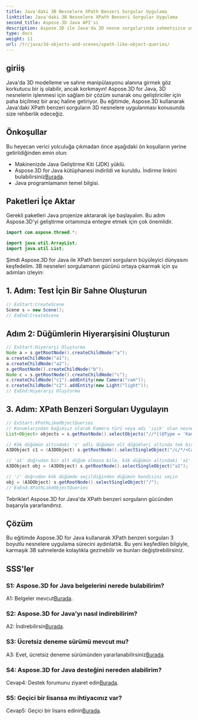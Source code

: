 ```yaml
---
title: Java'daki 3B Nesnelere XPath Benzeri Sorgular Uygulama
linktitle: Java'daki 3B Nesnelere XPath Benzeri Sorgular Uygulama
second_title: Aspose.3D Java API'si
description: Aspose.3D ile Java'da 3D nesne sorgularında zahmetsizce ustalaşın. XPath benzeri sorgular uygulayın, sahneleri değiştirin ve 3B gelişiminizi geliştirin.
type: docs
weight: 11
url: /tr/java/3d-objects-and-scenes/xpath-like-object-queries/
---
```

## giriiş

Java'da 3D modelleme ve sahne manipülasyonu alanına girmek göz korkutucu bir iş olabilir, ancak korkmayın! Aspose.3D for Java, 3D nesnelerin işlenmesi için sağlam bir çözüm sunarak onu geliştiriciler için paha biçilmez bir araç haline getiriyor. Bu eğitimde, Aspose.3D kullanarak Java'daki XPath benzeri sorguların 3D nesnelere uygulanması konusunda size rehberlik edeceğiz.

## Önkoşullar

Bu heyecan verici yolculuğa çıkmadan önce aşağıdaki ön koşulların yerine getirildiğinden emin olun:

- Makinenizde Java Geliştirme Kiti (JDK) yüklü.
-  Aspose.3D for Java kütüphanesi indirildi ve kuruldu. İndirme linkini bulabilirsiniz[Burada](https://releases.aspose.com/3d/java/).
- Java programlamanın temel bilgisi.

## Paketleri İçe Aktar

Gerekli paketleri Java projenize aktararak işe başlayalım. Bu adım Aspose.3D'yi geliştirme ortamınıza entegre etmek için çok önemlidir.

```java
import com.aspose.threed.*;

import java.util.ArrayList;
import java.util.List;
```

Şimdi Aspose.3D for Java ile XPath benzeri sorguların büyüleyici dünyasını keşfedelim. 3B nesneleri sorgulamanın gücünü ortaya çıkarmak için şu adımları izleyin:

## 1. Adım: Test İçin Bir Sahne Oluşturun

```java
// ExStart:CreateScene
Scene s = new Scene();
// ExEnd:CreateScene
```

## Adım 2: Düğümlerin Hiyerarşisini Oluşturun

```java
// ExStart:Hiyerarşi Oluşturma
Node a = s.getRootNode().createChildNode("a");
a.createChildNode("a1");
a.createChildNode("a2");
s.getRootNode().createChildNode("b");
Node c = s.getRootNode().createChildNode("c");
c.createChildNode("c1").addEntity(new Camera("cam"));
c.createChildNode("c2").addEntity(new Light("light"));
// ExEnd:Hiyerarşi Oluşturma
```

## 3. Adım: XPath Benzeri Sorguları Uygulayın

```java
// ExStart:XPathLikeObjectQueries
// Konumlarından bağımsız olarak Kamera türü veya adı 'ışık' olan nesneleri seçin.
List<Object> objects = s.getRootNode().selectObjects("//*[(@Type = 'Kamera') veya (@Name = 'ışık')]");

// Kök düğümün altındaki 'c' adlı düğümün alt düğümleri altında tek bir kamera nesnesi seçin
A3DObject c1 = (A3DObject) s.getRootNode().selectSingleObject("/c/*/<Camera>");

// 'a1' doğrudan bir alt düğüm olmasa bile, kök düğümün altındaki 'a1' adlı düğümü seçin
A3DObject obj = (A3DObject) s.getRootNode().selectSingleObject("a1");

// '/' doğrudan kök düğümde seçildiğinden düğümün kendisini seçin
obj = (A3DObject) s.getRootNode().selectSingleObject("/");
// ExEnd:XPathLikeObjectQueries
```

Tebrikler! Aspose.3D for Java'da XPath benzeri sorguların gücünden başarıyla yararlandınız.

## Çözüm

Bu eğitimde Aspose.3D for Java kullanarak XPath benzeri sorguları 3 boyutlu nesnelere uygulama sürecini aydınlattık. Bu yeni keşfedilen bilgiyle, karmaşık 3B sahnelerde kolaylıkla gezinebilir ve bunları değiştirebilirsiniz.

## SSS'ler

### S1: Aspose.3D for Java belgelerini nerede bulabilirim?

 A1: Belgeler mevcut[Burada](https://reference.aspose.com/3d/java/).

### S2: Aspose.3D for Java'yı nasıl indirebilirim?

 A2: İndirebilirsin[Burada](https://releases.aspose.com/3d/java/).

### S3: Ücretsiz deneme sürümü mevcut mu?

 A3: Evet, ücretsiz deneme sürümünden yararlanabilirsiniz[Burada](https://releases.aspose.com/).

### S4: Aspose.3D for Java desteğini nereden alabilirim?

 Cevap4: Destek forumunu ziyaret edin[Burada](https://forum.aspose.com/c/3d/18).

### S5: Geçici bir lisansa mı ihtiyacınız var?

 Cevap5: Geçici bir lisans edinin[Burada](https://purchase.aspose.com/temporary-license/).